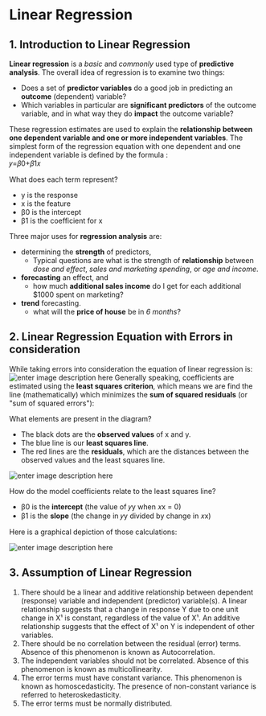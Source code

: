 # Linear Regression

## 1. Introduction to Linear Regression




**Linear regression**  is a  _basic_  and  _commonly_  used type of  **predictive analysis**. The overall idea of regression is to examine two things:

-   Does a set of  **predictor variables**  do a good job in predicting an  **outcome**  (dependent) variable?
-   Which variables in particular are  **significant predictors**  of the outcome variable, and in what way they do  **impact**  the outcome variable?

These regression estimates are used to explain the  **relationship between one dependent variable and one or more independent variables**. The simplest form of the regression equation with one dependent and one independent variable is defined by the formula :  
                                   𝑦=𝛽0+𝛽1𝑥


What does each term represent?
-   y  is the response
-   x  is the feature
-   β0  is the intercept
-   β1  is the coefficient for x

Three major uses for  **regression analysis**  are:

-   determining the  **strength**  of predictors,
    -   Typical questions are what is the strength of  **relationship**  between  _dose and effect_, _sales and marketing spending_, or _age and income_.
-   **forecasting**  an effect, and
    -   how much  **additional sales income**  do I get for each additional $1000 spent on marketing?
-   **trend**  forecasting.
    -   what will the  **price of house**  be in _6 months_?
    
    


## 2. Linear Regression Equation with Errors in consideration

While taking errors into consideration the equation of linear regression is:
![enter image description here](https://miro.medium.com/max/2872/1*k2bLmeYIG7z7dCyxADedhQ.png)
Generally speaking, coefficients are estimated using the **least squares criterion**, which means we are find the line (mathematically) which minimizes the **sum of squared residuals** (or "sum of squared errors"):

What elements are present in the diagram?

-   The black dots are the  **observed values**  of x and y.
-   The blue line is our  **least squares line**.
-   The red lines are the  **residuals**, which are the distances between the observed values and the least squares line.

![enter image description here](https://cdn.nextjournal.com/data/QmfPuPp4V74FyvTTojMj6ix9T8Skj1ji4GhX5Pr6zK8w4N?filename=linear-regression.png&content-type=image/png)

How do the model coefficients relate to the least squares line?

- β0  is the  **intercept**  (the value of  𝑦y  when  𝑥x  = 0)
- β1  is the  **slope**  (the change in  𝑦y  divided by change in  𝑥x)

Here is a graphical depiction of those calculations:

![enter image description here](https://i.pinimg.com/originals/ea/08/8a/ea088aec8952b49eedd7cf16b58cd283.jpg)






## 3. Assumption of Linear Regression

1.  There should be a linear and additive relationship between dependent (response) variable and independent (predictor) variable(s). A linear relationship suggests that a change in response Y due to one unit change in X¹ is constant, regardless of the value of X¹. An additive relationship suggests that the effect of X¹ on Y is independent of other variables.
2.  There should be no correlation between the residual (error) terms. Absence of this phenomenon is known as Autocorrelation.
3.  The independent variables should not be correlated. Absence of this phenomenon is known as multicollinearity.
4.  The error terms must have constant variance. This phenomenon is known as homoscedasticity. The presence of non-constant variance is referred to heteroskedasticity.
5.  The error terms must be normally distributed.
